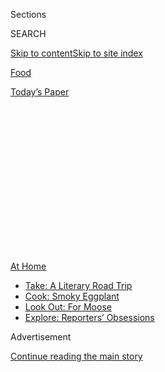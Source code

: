<div id="app">

<div>

<div>

<div>

<div class="NYTAppHideMasthead css-1q2w90k e1suatyy0">

<div class="section css-ui9rw0 e1suatyy2">

<div class="css-eph4ug er09x8g0">

<div class="css-6n7j50">

</div>

<span class="css-1dv1kvn">Sections</span>

<div class="css-10488qs">

<span class="css-1dv1kvn">SEARCH</span>

</div>

[Skip to content](#site-content)[Skip to site
index](#site-index)

</div>

<div id="masthead-section-label" class="css-1wr3we4 eaxe0e00">

[Food](https://www.nytimes.com/section/food)

</div>

<div class="css-10698na e1huz5gh0">

</div>

</div>

<div id="masthead-bar-one" class="section hasLinks css-15hmgas e1csuq9d3">

<div class="css-uqyvli e1csuq9d0">

</div>

<div class="css-1uqjmks e1csuq9d1">

</div>

<div class="css-9e9ivx">

[](https://myaccount.nytimes.com/auth/login?response_type=cookie&client_id=vi)

</div>

<div class="css-1bvtpon e1csuq9d2">

[Today’s
Paper](https://www.nytimes.com/section/todayspaper)

</div>

</div>

</div>

</div>

<div data-aria-hidden="false">

<div id="site-content" data-role="main">

<div>

<div class="css-1aor85t" style="opacity:0.000000001;z-index:-1;visibility:hidden">

<div class="css-1hqnpie">

<div class="css-epjblv">

<span class="css-17xtcya">[Food](/section/food)</span><span class="css-x15j1o">|</span><span class="css-fwqvlz">For
the Navajo Nation, a Fight for Better Food Gains New
Urgency</span>

</div>

<div class="css-k008qs">

<div class="css-1iwv8en">

<span class="css-18z7m18"></span>

<div>

</div>

</div>

<span class="css-1n6z4y">https://nyti.ms/33nbMgk</span>

<div class="css-1705lsu">

<div class="css-4xjgmj">

<div class="css-4skfbu" data-role="toolbar" data-aria-label="Social Media Share buttons, Save button, and Comments Panel with current comment count" data-testid="share-tools">

  - 
  - 
  - 
  - 
    
    <div class="css-6n7j50">
    
    </div>

  - 
  - 

</div>

</div>

</div>

</div>

</div>

</div>

<div id="NYT_TOP_BANNER_REGION" class="css-13pd83m">

<div>

<div id="maps-athome-menu" class="section interactive-content interactive-size-medium css-1edisqu">

<div class="css-17ih8de interactive-body">

<div class="at-home-nav__innerContainer">

<div class="at-home-nav__title">

[At
Home](https://www.nytimes.com/spotlight/at-home?action=click&pgtype=Article&state=default&region=TOP_BANNER&context=at_home_menu)

</div>

  - [Take: A Literary Road
    Trip](https://www.nytimes.com/2020/07/28/books/time-for-a-literary-road-trip.html?action=click&pgtype=Article&state=default&region=TOP_BANNER&context=at_home_menu)
  - [Cook: Smoky
    Eggplant](https://www.nytimes.com/2020/07/29/magazine/bored-with-your-home-cooking-some-smoky-eggplant-will-fix-that.html?action=click&pgtype=Article&state=default&region=TOP_BANNER&context=at_home_menu)
  - [Look Out: For
    Moose](https://www.nytimes.com/2020/07/27/travel/moose-michigan-isle-royale.html?action=click&pgtype=Article&state=default&region=TOP_BANNER&context=at_home_menu)
  - [Explore: Reporters’
    Obsessions](https://www.nytimes.com/interactive/2020/at-home/even-more-reporters-editors-diaries-lists-recommendations.html?action=click&pgtype=Article&state=default&region=TOP_BANNER&context=at_home_menu)

</div>

</div>

</div>

</div>

</div>

<div id="top-wrapper" class="css-1sy8kpn">

<div id="top-slug" class="css-l9onyx">

Advertisement

</div>

[Continue reading the main
story](#after-top)

<div class="ad top-wrapper" style="text-align:center;height:100%;display:block;min-height:250px">

<div id="top" class="place-ad" data-position="top" data-size-key="top">

</div>

</div>

<div id="after-top">

</div>

</div>

<div>

<div id="sponsor-wrapper" class="css-1hyfx7x">

<div id="sponsor-slug" class="css-19vbshk">

Supported by

</div>

[Continue reading the main
story](#after-sponsor)

<div id="sponsor" class="ad sponsor-wrapper" style="text-align:center;height:100%;display:block">

</div>

<div id="after-sponsor">

</div>

</div>

<div class="css-186x18t">

</div>

<div class="css-1vkm6nb ehdk2mb0">

# For the Navajo Nation, a Fight for Better Food Gains New Urgency<span class="css-8l6xbc evw5hdy0"> </span>

</div>

As the pandemic has brought home the importance of the global movement
for food sovereignty, members are planting and
sharing.<span class="css-8l6xbc evw5hdy0"> </span>

<div class="css-79elbk" data-testid="photoviewer-wrapper">

<div class="css-z3e15g" data-testid="photoviewer-wrapper-hidden">

</div>

<div class="css-1a48zt4 ehw59r15" data-testid="photoviewer-children">

![<span class="css-16f3y1r e13ogyst0" data-aria-hidden="true">Artie
Yazzie grows produce for his community in the Arizona section of the
Navajo Nation. The determination of growers and gardeners like him keeps
the food sovereignty movement
alive.</span><span class="css-cnj6d5 e1z0qqy90" itemprop="copyrightHolder"><span class="css-1ly73wi e1tej78p0">Credit...</span><span><span>John
Burcham for The New York
Times</span></span></span>](https://static01.nyt.com/images/2020/08/05/dining/30Navajo1/merlin_174907557_fa5e6075-b20f-41ba-867c-2dc7b20a4da9-articleLarge.jpg?quality=75&auto=webp&disable=upscale)

</div>

</div>

<div class="css-18e8msd">

<div class="css-vp77d3 epjyd6m0">

<div class="css-1baulvz">

By [<span class="css-1baulvz last-byline" itemprop="name">Amelia
Nierenberg</span>](https://www.nytimes.com/by/amelia-nierenberg)

</div>

</div>

  - Aug. 3,
    2020

  - 
    
    <div class="css-4xjgmj">
    
    <div class="css-d8bdto" data-role="toolbar" data-aria-label="Social Media Share buttons, Save button, and Comments Panel with current comment count" data-testid="share-tools">
    
      - 
      - 
      - 
      - 
        
        <div class="css-6n7j50">
        
        </div>
    
      - 
      - 
    
    </div>
    
    </div>

</div>

</div>

<div class="section meteredContent css-1r7ky0e" name="articleBody" itemprop="articleBody">

<div class="css-1fanzo5 StoryBodyCompanionColumn">

<div class="css-53u6y8">

THE NAVAJO NATION — When Summer Brown lived in Phoenix, she had no
problem finding fresh produce. If the Sprouts supermarket near her home
didn’t have what she was looking for, she would just drive somewhere
else.

This winter, Ms. Brown, an enrolled member of the Navajo Nation, moved
back to her childhood home in Cornfields, Ariz., to start a [small
business](https://www.lotusandlayneleather.com/) as a leatherworker.
Now, healthy food is harder to find for her two children, Paisley, 6,
and Landon, 7. The entire Nation, which stretches 27,000 square miles
across Arizona, New Mexico and Utah, has fewer than 15 grocery stores.

“The pickings are kind of slim here,” said Ms. Brown, 31. “It’s a lot of
processed foods, and I try not to feed my family that.”

Even before the coronavirus pandemic [dealt an exceptionally brutal blow
to the
Navajo](https://www.nytimes.com/2020/05/11/us/coronavirus-native-americans-indian-country.html)
— who call themselves the Diné, which means “the People” — Ms. Brown
wanted to grow her own food. She spent last winter collecting seeds from
Indigenous seed banks and researching Indigenous methods. Her small
garden is already feeding her family, and she is looking forward to the
fall harvest.

</div>

</div>

<div class="css-1fanzo5 StoryBodyCompanionColumn">

<div class="css-53u6y8">

Her backyard garden isn’t meant just to replace a trip to the grocery
store. Ms. Brown is part of a movement for food sovereignty, [a global
effort to give people control of their food supply and
nutrition](https://foodsecurecanada.org/who-we-are/what-food-sovereignty).
It is a public health endeavor, an economic reclamation, an
environmental protest and for many, a spiritual quest. Gardeners aim to
grow [healthy
foods](https://www.nytimes.com/2020/04/13/dining/native-americans-coronavirus.html)
that are connected to their traditions, and to revive old methods of
cultivation.

</div>

</div>

<div class="css-79elbk" data-testid="photoviewer-wrapper">

<div class="css-z3e15g" data-testid="photoviewer-wrapper-hidden">

</div>

<div class="css-1a48zt4 ehw59r15" data-testid="photoviewer-children">

![<span class="css-16f3y1r e13ogyst0" data-aria-hidden="true">Summer
Brown moved back to the Navajo Nation to reconnect with the land and
expose her two children to Diné
culture.</span><span class="css-cnj6d5 e1z0qqy90" itemprop="copyrightHolder"><span class="css-1ly73wi e1tej78p0">Credit...</span><span>John
Burcham for The New York
Times</span></span>](https://static01.nyt.com/images/2020/08/05/dining/30Navajo2/merlin_174907428_999b04c6-31b4-408f-99f1-be6450356bb1-articleLarge.jpg?quality=75&auto=webp&disable=upscale)

</div>

</div>

<div class="css-1fanzo5 StoryBodyCompanionColumn">

<div class="css-53u6y8">

“I want to show the whole Navajo Nation, and even off the reservation,
that you can live with the earth and you don’t have to rely so much on
the outside to feed yourself,” Ms. Brown said. “We have all this land.
We should be able to just go outside and get our food.”

The small gardens and cornfields rising across the Nation (which the
Diné call the Dinétah) are attempts to correct legacies of historical
wrongs. Once, the Diné were prosperous gardeners, hunters and stewards
of the land. Then the United States government [colonized the land and
displaced](https://www.nytimes.com/2020/05/13/opinion/sunday/navajo-nation-coronavirus.html)
the Diné in the mid-1800s, during what is now known as [the Long
Walk](https://americanindian.si.edu/nk360/navajo/long-walk/long-walk.cshtml),
to an internment camp at Fort Sumner, N.M. Livestock were killed off.
Fields were trampled. And some orchards were lost forever.

Those and other attempts to [divorce the Diné from their land and
ancestral
foodways](https://www.firstnations.org/wp-content/uploads/publication-attachments/Dine_Policy_Institute_Food_Sovereignty_Report.pdf)
have also left them vulnerable to the pandemic. Across the United
States, Indigenous nations have suffered outbreaks that often appear to
be more devastating than those in surrounding cities. But [data gaps,
population fluidity and under-testing make the scope of infections hard
to
quantify](https://www.nytimes.com/2020/07/30/us/native-americans-coronavirus-data.html).

</div>

</div>

<div class="css-1fanzo5 StoryBodyCompanionColumn">

<div class="css-53u6y8">

The Diné have weathered
[curfews](https://www.reuters.com/article/us-health-coronavirus-usa-navajo/facing-arizona-surge-navajos-reimpose-virus-curfew-idUSKBN23O3R4)
and high rates of infection. The Nation is one of the hardest hit areas
in the United States: 9,019 people have tested positive and 454 have
died of Covid-19, as of July 30, according to [the Navajo Department of
Health](https://www.ndoh.navajo-nsn.gov/COVID-19).

Many households do not have running water, at a time when hand washing
is critical. Many multigenerational families live together in compounds,
which makes social distancing impossible. And for the Diné and many
other Indigenous nations, the public health crises caused by food
inequality are generations old.

<div class="css-79elbk" data-testid="photoviewer-wrapper">

<div class="css-z3e15g" data-testid="photoviewer-wrapper-hidden">

</div>

<div class="css-1a48zt4 ehw59r15" data-testid="photoviewer-children">

<div class="css-zgakxe erfvjey0">

<span class="css-1ly73wi e1tej78p0">Image</span>

<div class="css-zjzyr8">

<div data-testid="lazyimage-container" style="height:580px">

</div>

</div>

</div>

<span class="css-16f3y1r e13ogyst0" data-aria-hidden="true">Nate Etsitty
teaches young gardeners, and cultivates Indigenous seeds using
traditional
methods.</span><span class="css-cnj6d5 e1z0qqy90" itemprop="copyrightHolder"><span class="css-1ly73wi e1tej78p0">Credit...</span><span>John
Burcham for The New York Times</span></span>

</div>

</div>

“This virus has really shown how fragile and even unreliable the system
really is, and how quickly everything can collapse,” said Nate Etsitty,
40, a food sovereignty advocate who has been helping Ms. Brown with her
garden. “That’s what is driving more people to be partially more
self-sustained.”

After seeing food shortages during the pandemic, many Diné have started
gardens. Normally, they would work communally, but social distancing has
required some innovations. This year, Mx. Etsitty (who uses
gender-neutral pronouns and titles) has been helping first-time
gardeners through the complex processes from afar. Other experienced
gardeners, inundated with requests for help, are recording videos.

Felix Earle, 43, one of Mx. Etsitty’s closest friends, has been advising
gardeners growing Indigenous seeds. In 2015, he found a handful of white
corn kernels in a jar, 35 years after his grandmother hid them for
safekeeping. He named the strain “Grandma Helen’s Corn.” Its kernels
look like little white teeth, perfect and round.

This year, Mr. Earle, a fashion designer, planted his biggest crop ever.
Across his property, stalks of corn are rising, almost 1,000 in all. He
turned his discovery into a business, Red Earth Gardens, and gives
kernels to interested members of the Nation. This year, for the first
time, he ran out.

</div>

</div>

<div class="css-1fanzo5 StoryBodyCompanionColumn">

<div class="css-53u6y8">

“It took a deadly virus to make people realize just how important this
is, how important it is to grow your own food,” he
said.

</div>

</div>

<div class="css-79elbk" data-testid="photoviewer-wrapper">

<div class="css-z3e15g" data-testid="photoviewer-wrapper-hidden">

</div>

<div class="css-1a48zt4 ehw59r15" data-testid="photoviewer-children">

<div class="css-1xdhyk6 erfvjey0">

<span class="css-1ly73wi e1tej78p0">Image</span>

<div class="css-zjzyr8">

<div data-testid="lazyimage-container" style="height:257.77777777777777px">

</div>

</div>

</div>

<span class="css-16f3y1r e13ogyst0" data-aria-hidden="true">Felix Earle
helped grow a cornfield on land his maternal and paternal grandparents
once walked in Ganado, Ariz. He and Mx. Etsitty worked to rehabilitate
the land, Red Point Farms, with the assistance of the nonprofit Black
Mesa Water Coalition and his father’s clan, Waters
Edge.</span><span class="css-cnj6d5 e1z0qqy90" itemprop="copyrightHolder"><span class="css-1ly73wi e1tej78p0">Credit...</span><span>John
Burcham for The New York Times</span></span>

</div>

</div>

<div class="css-1fanzo5 StoryBodyCompanionColumn">

<div class="css-53u6y8">

A global Indigenous food sovereignty movement began well before the
pandemic. Some point to 2002 as a transitional moment, when
representatives from Indigenous nations in 28 countries gathered at Lake
Atitlán, in Panajachel, Guatemala, to write [a declaration of the right
to
food](https://www.iitc.org/wp-content/uploads/2013/07/FINAL_Atitlan-Declaration-Food-Security_Apr25_ENGL.pdf).

“We know that food is medicine, but it can also make us more sick,” said
Denisa Livingston, a leading Diné community health advocate and the Slow
Food International Indigenous Councilor of the Global North. “It can
contaminate our health and well-being.”

With limited sources of income to pay for the gasoline for long trips to
faraway stores, families buy cheap bulk foods with a long shelf life,
instead of fresh produce. Today, the Diné have high rates of diabetes,
heart disease and obesity, conditions that pose a higher risk of
complications or death from Covid-19.

Many Diné also receive [federal food
benefits](https://gardenwarriorsgoodseeds.com/2020/05/03/native-food-systems-in-the-time-of-covid-19/).
“You’ve got to stretch those funds, and the cheapest out there is junk
food,” said Artie Yazzie, a community gardener, who grows produce for
his
neighbors.

</div>

</div>

<div class="css-79elbk" data-testid="photoviewer-wrapper">

<div class="css-z3e15g" data-testid="photoviewer-wrapper-hidden">

</div>

<div class="css-1a48zt4 ehw59r15" data-testid="photoviewer-children">

<div class="css-1xdhyk6 erfvjey0">

<span class="css-1ly73wi e1tej78p0">Image</span>

<div class="css-zjzyr8">

<div data-testid="lazyimage-container" style="height:257.77777777777777px">

</div>

</div>

</div>

<span class="css-16f3y1r e13ogyst0" data-aria-hidden="true">“People come
in here and pick whatever they want,” Mr. Yazzie said. “I just leave a
sign.”</span><span class="css-cnj6d5 e1z0qqy90" itemprop="copyrightHolder"><span class="css-1ly73wi e1tej78p0">Credit...</span><span>John
Burcham for The New York Times</span></span>

</div>

</div>

<div class="css-1fanzo5 StoryBodyCompanionColumn">

<div class="css-53u6y8">

“We have these big old thirst-busters that cost 60 cents, and three
people can share it,” he added, using a popular term for soda. “So we’re
going to go ahead and buy that instead of the $3 water or milk.”

</div>

</div>

<div class="css-1fanzo5 StoryBodyCompanionColumn">

<div class="css-53u6y8">

Some programs are working to get fresh produce to Diné children. The
[Community Outreach and Patient
Empowerment](https://www.copeprogram.org/) program, a nonprofit health
partnership, provides vouchers for families with young children that are
good for buying only fruits, vegetables and traditional foods. The
amount, depending on family size, can go up to $35 a
week.

</div>

</div>

<div class="css-79elbk" data-testid="photoviewer-wrapper">

<div class="css-z3e15g" data-testid="photoviewer-wrapper-hidden">

</div>

<div class="css-1a48zt4 ehw59r15" data-testid="photoviewer-children">

<div class="css-1xdhyk6 erfvjey0">

<span class="css-1ly73wi e1tej78p0">Image</span>

<div class="css-zjzyr8">

<div data-testid="lazyimage-container" style="height:257.77777777777777px">

</div>

</div>

</div>

<span class="css-16f3y1r e13ogyst0" data-aria-hidden="true">A watermelon
plant in the Teesto Community
Garden.</span><span class="css-cnj6d5 e1z0qqy90" itemprop="copyrightHolder"><span class="css-1ly73wi e1tej78p0">Credit...</span><span>John
Burcham for The New York Times</span></span>

</div>

</div>

<div class="css-1fanzo5 StoryBodyCompanionColumn">

<div class="css-53u6y8">

But when children turn 5, they are usually no longer eligible for
vouchers. Dr. Lydia Kim, a pediatrician with the Indian Health Services,
sees the damage that unreliable access to food and water can wreak on
her patients. Some who struggle with obesity drink five or six sodas a
day.

With help from community partners, Dr. Kim started the Shiprock Area
Food Access Coalition in 2018 to increase access to healthy food and
water. She asked managers of a local grocery to move produce to the
front of the store, so more shoppers might see and buy them. The
managers told her their hands were tied, she said, because soft-drink
companies owned the displays near the entrance. (The store manager did
not respond to multiple texts seeking comment.)

Dr. Kim said she has seen many more sugary-drink displays in grocery
stores in Shiprock, N.M., than in those outside the reservation.
“There’s predatory targeting and a complete lack of choice.”

Ms. Livingston and members of the [Diné Community Advocacy
Alliance](https://dineadvocacy.org/?fbclid=IwAR17Oomqz5BgHuhAVh693s1hPGHkWJIrRUMzaej_G393ohQe-Y2O5gCvqH0)
lobbied the Navajo Nation government to pass the [Healthy Diné Nation
Act
of 2014](https://www.tax.navajo-nsn.gov/Navajo%20Taxes/Regulations/Junk%20Food%20Tax%20Regulations%20%201-14-15.pdf).
It lead to an elimination of a tax on healthy foods, while imposing a 2
percent tax on unhealthy foods, like
soda.

</div>

</div>

<div class="css-79elbk" data-testid="photoviewer-wrapper">

<div class="css-z3e15g" data-testid="photoviewer-wrapper-hidden">

</div>

<div class="css-1a48zt4 ehw59r15" data-testid="photoviewer-children">

<div class="css-1xdhyk6 erfvjey0">

<span class="css-1ly73wi e1tej78p0">Image</span>

<div class="css-zjzyr8">

<div data-testid="lazyimage-container" style="height:257.77777777777777px">

</div>

</div>

</div>

<span class="css-16f3y1r e13ogyst0" data-aria-hidden="true">Some gardens
at schools and senior centers have been closed since March. The Teesto
Community Garden, which Mr. Yazzie tends, has remained opened through
the
pandemic.</span><span class="css-cnj6d5 e1z0qqy90" itemprop="copyrightHolder"><span class="css-1ly73wi e1tej78p0">Credit...</span><span>John
Burcham for The New York Times</span></span>

</div>

</div>

<div class="css-1fanzo5 StoryBodyCompanionColumn">

<div class="css-53u6y8">

The tax revenues help fund community wellness and food sovereignty
projects like the Teesto Community Garden, in the Arizona section of the
Nation. Last year, Mr. Yazzie, 39, the community gardener who oversaw
the garden as a seasonal employee, would borrow the municipal pickup
truck to fill an 1,800-gallon tank with water and irrigate the garden.
In the summer, he goes through about 3,000 gallons each week.

For much of this year’s planting season, the truck was tied up
delivering emergency provisions to families in need. But for Mr. Yazzie,
planting was still a priority.

At first, he recruited his cousin to help fill a 300-gallon barrel each
week. They contributed part of their federal stimulus checks to repair a
600-gallon water tank and trailer, burning through expensive gas as they
drove back and
forth.

</div>

</div>

<div class="css-79elbk" data-testid="photoviewer-wrapper">

<div class="css-z3e15g" data-testid="photoviewer-wrapper-hidden">

</div>

<div class="css-1a48zt4 ehw59r15" data-testid="photoviewer-children">

<div class="css-1xdhyk6 erfvjey0">

<span class="css-1ly73wi e1tej78p0">Image</span>

<div class="css-zjzyr8">

<div data-testid="lazyimage-container" style="height:257.77777777777777px">

</div>

</div>

</div>

<span class="css-16f3y1r e13ogyst0" data-aria-hidden="true">Mr. Earle
keeps corn pollen in a pouch for his morning
prayers.</span><span class="css-cnj6d5 e1z0qqy90" itemprop="copyrightHolder"><span class="css-1ly73wi e1tej78p0">Credit...</span><span>John
Burcham for The New York Times</span></span>

</div>

</div>

<div class="css-1fanzo5 StoryBodyCompanionColumn">

<div class="css-53u6y8">

Now Mr. Yazzie’s garden is flourishing. The grit and determination of
growers and gardeners like him keeps the food sovereignty movement
alive.

Every morning, Mr. Earle, the fashion designer, climbs a hill near his
home and turns toward the sunrise to pray.

</div>

</div>

<div class="css-1fanzo5 StoryBodyCompanionColumn">

<div class="css-53u6y8">

Mr. Earle started seeing reddened sunsets in January, which he and other
spiritual leaders interpreted as a warning of what was to
come.<span class="css-8l6xbc evw5hdy0"> </span>Long before coronavirus
infection rates started climbing across the country, he started praying
for protection.

Facing east as night becomes day, he thinks of his grandmother Helen
Cornfields. In her old age, she would look out over the once-barren
land.

“I wonder if we planted anything, if it would grow,” he said she once
mused. Now, he has his answer.

</div>

</div>

<div>

</div>

<div class="css-1fanzo5 StoryBodyCompanionColumn">

<div class="css-53u6y8">

*Follow* [*NYT Food on Twitter*](https://twitter.com/nytfood) *and*
[*NYT Cooking on Instagram*](https://www.instagram.com/nytcooking/)*,*
[*Facebook*](https://www.facebook.com/nytcooking/)*,*
[*YouTube*](https://www.youtube.com/nytcooking) *and*
[*Pinterest*](https://www.pinterest.com/nytcooking/)*.* [*Get regular
updates from NYT Cooking, with recipe suggestions, cooking tips and
shopping advice*](https://www.nytimes.com/newsletters/cooking)*.*

</div>

</div>

</div>

<div>

</div>

<div>

</div>

<div>

</div>

<div>

<div id="bottom-wrapper" class="css-1ede5it">

<div id="bottom-slug" class="css-l9onyx">

Advertisement

</div>

[Continue reading the main
story](#after-bottom)

<div id="bottom" class="ad bottom-wrapper" style="text-align:center;height:100%;display:block;min-height:90px">

</div>

<div id="after-bottom">

</div>

</div>

</div>

</div>

</div>

## Site Index

<div>

</div>

## Site Information Navigation

  - [© <span>2020</span> <span>The New York Times
    Company</span>](https://help.nytimes.com/hc/en-us/articles/115014792127-Copyright-notice)

<!-- end list -->

  - [NYTCo](https://www.nytco.com/)
  - [Contact
    Us](https://help.nytimes.com/hc/en-us/articles/115015385887-Contact-Us)
  - [Work with us](https://www.nytco.com/careers/)
  - [Advertise](https://nytmediakit.com/)
  - [T Brand Studio](http://www.tbrandstudio.com/)
  - [Your Ad
    Choices](https://www.nytimes.com/privacy/cookie-policy#how-do-i-manage-trackers)
  - [Privacy](https://www.nytimes.com/privacy)
  - [Terms of
    Service](https://help.nytimes.com/hc/en-us/articles/115014893428-Terms-of-service)
  - [Terms of
    Sale](https://help.nytimes.com/hc/en-us/articles/115014893968-Terms-of-sale)
  - [Site
    Map](https://spiderbites.nytimes.com)
  - [Help](https://help.nytimes.com/hc/en-us)
  - [Subscriptions](https://www.nytimes.com/subscription?campaignId=37WXW)

</div>

</div>

</div>

</div>
